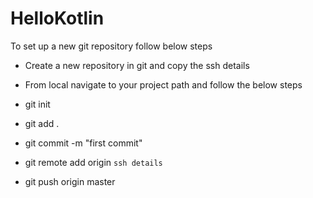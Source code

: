# HelloKotlin

To set up a new git repository follow below steps 

* Create a new repository in git and copy the ssh details

* From local navigate to your project path and follow the below steps

* git init
* git add .
* git commit -m "first commit"
* git remote add origin `ssh details`
* git push origin master
